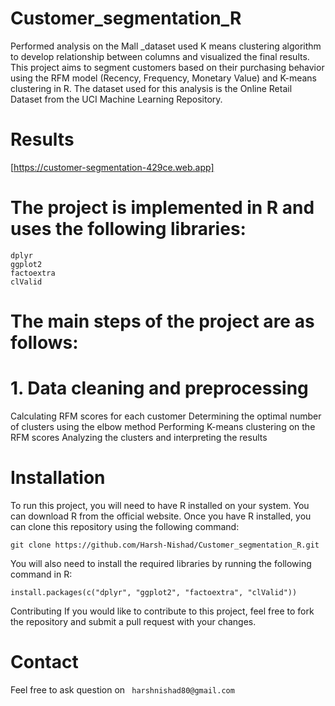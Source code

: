 # Customer_segmentation_R
Performed analysis on the Mall _dataset used K means clustering algorithm to develop relationship between columns and visualized the final results.
This project aims to segment customers based on their purchasing behavior using the RFM model (Recency, Frequency, Monetary Value) and K-means clustering in R. The dataset used for this analysis is the Online Retail Dataset from the UCI Machine Learning Repository.

# Results
[https://customer-segmentation-429ce.web.app]

# The project is implemented in R and uses the following libraries:
```
dplyr
ggplot2
factoextra
clValid
```
# The main steps of the project are as follows:

# 1. Data cleaning and preprocessing
Calculating RFM scores for each customer
Determining the optimal number of clusters using the elbow method
Performing K-means clustering on the RFM scores
Analyzing the clusters and interpreting the results


# Installation
To run this project, you will need to have R installed on your system. You can download R from the official website.
Once you have R installed, you can clone this repository using the following command:
```
git clone https://github.com/Harsh-Nishad/Customer_segmentation_R.git
```
You will also need to install the required libraries by running the following command in R:
```
install.packages(c("dplyr", "ggplot2", "factoextra", "clValid"))
```

Contributing
If you would like to contribute to this project, feel free to fork the repository and submit a pull request with your changes.

# Contact 
Feel free to ask question on ``` harshnishad80@gmail.com```
